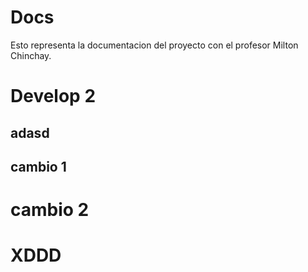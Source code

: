 # Docs
Esto representa la documentacion del proyecto con el profesor Milton Chinchay.
# Develop 2
## adasd
## cambio 1
# cambio 2
# XDDD
